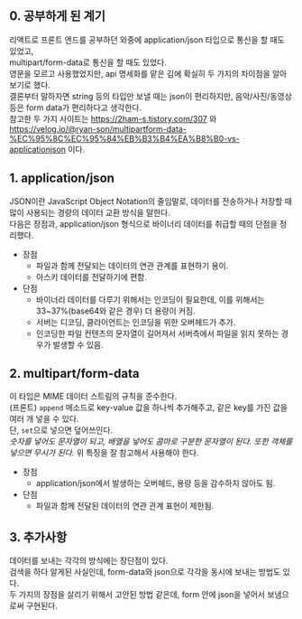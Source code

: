 ## 0. 공부하게 된 계기

리액트로 프론트 엔드를 공부하던 와중에 application/json 타입으로 통신을 할 때도 있었고,  
multipart/form-data로 통신을 할 때도 있었다.  
영문을 모르고 사용했었지만, api 명세화를 맡은 김에 확실히 두 가지의 차이점을 알아보기로 했다.  
결론부터 말하자면 string 등의 타입만 보낼 때는 json이 편리하지만, 음악/사진/동영상 등은 form data가 편리하다고 생각한다.  
참고한 두 가지 사이트는 https://2ham-s.tistory.com/307 와 https://velog.io/@ryan-son/multipartform-data-%EC%95%8C%EC%95%84%EB%B3%B4%EA%B8%B0-vs-applicationjson 이다.

## 1. application/json

JSON이란 JavaScript Object Notation의 줄임말로, 데이터를 전송하거나 저장할 때 많이 사용되는 경량의 데이터 교환 방식을 말한다.  
다음은 장점과, application/json 형식으로 바이너리 데이터를 취급할 때의 단점을 정리했다.

- 장점
  - 파일과 함께 전달되는 데이터의 연관 관계를 표현하기 용이.
  - 아스키 데이터를 전달하기에 편함.
- 단점
  - 바이너리 데이터를 다루기 위해서는 인코딩이 필요한데, 이를 위해서는 33~37%(base64와 같은 경우) 더 용량이 커짐.
  - 서버는 디코딩, 클라이언트는 인코딩을 위한 오버헤드가 추가.
  - 인코딩한 파일 컨텐츠의 문자열이 길어져서 서버측에서 파일을 읽지 못하는 경우가 발생할 수 있음.

## 2. multipart/form-data

이 타입은 MIME 데이터 스트림의 규칙을 준수한다.  
(프론트) `append` 메소드로 key-value 값을 하나씩 추가해주고, 같은 key를 가진 값을 여러 개 넣을 수 있다.  
단, `set`으로 넣으면 덮어쓰인다.  
_숫자를 넣어도 문자열이 되고, 배열을 넣어도 콤마로 구분한 문자열이 된다. 또한 객체를 넣으면 무시가 된다._
위 특징을 잘 참고해서 사용해야 한다.

- 장점
  - application/json에서 발생하는 오버헤드, 용량 등을 감수하지 않아도 됨.
- 단점
  - 파일과 함께 전달된 데이터의 연관 관계 표현이 제한됨.

## 3. 추가사항

데이터를 보내는 각각의 방식에는 장단점이 있다.  
검색을 하다 알게된 사실인데, form-data와 json으로 각각을 동시에 보내는 방법도 있다.  
두 가지의 장점을 살리기 위해서 고안된 방법 같은데, form 안에 json을 넣어서 보냄으로써 구현된다.
